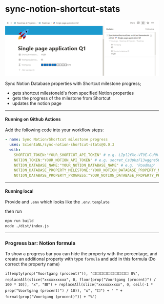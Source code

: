 # sync-notion-shortcut-stats
![Preview](preview.png)

Sync Notion Database properties with Shortcut milestone progress;
- gets shortcut milestoneId's from specified Notion properties
- gets the progress of the milestone from Shortcut
- updates the notion page
---

#### Running on Github Actions
Add the following code into your workflow steps:
```yml
- name: Sync Notion/Shortcut milestone progress
  uses: ScientaNL/sync-notion-shortcut-stats@0.0.3
  with:
    SHORTCUT_TOKEN:"YOUR_SHORTCUT_API_TOKEN" # e.g. LIpl2fXc-VT9E-CuRH-5YkQ-LuC1VF7FhHA3
    NOTION_TOKEN:"YOUR_NOTION_API_TOKEN" # e.g. secret_CzUpkzF13wggns5OnXvz8ryPHqEzIZqgXxqmhMqlf4c
    NOTION_DATABASE_NAME:"YOUR_NOTION_DATABASE_NAME" # e.g. 'Roadmap'
    NOTION_DATABASE_PROPERTY_MILESTONE:"YOUR_NOTION_DATABASE_PROPERTY_MILESTONE" # e.g. 'Shortcut milestone ID'
    NOTION_DATABASE_PROPERTY_PROGRESS:"YOUR_NOTION_DATABASE_PROPERTY_PROGRESS" # e.g 'Progress (percent)'
```
---

#### Running local
Provide and `.env` which looks like the `.env.template`

then run
```bash
npm run build
node ./dist/index.js
```
---

### Progress bar: Notion formula
To show a progress bar you can hide the property with the percentage, and create an additional property with type `formula` and add in this formula (Do correct the property name)
```notion
if(empty(prop("Voortgang (procent)")), "⬜️⬜️⬜️⬜️⬜️⬜️⬜️⬜️⬜️⬜️ 0%", replaceAll(slice("xxxxxxxxxx", 0, floor(prop("Voortgang (procent)") / 100 * 10)), "x", "🟦") + replaceAll(slice("xxxxxxxxxx", 0, ceil(-1 * prop("Voortgang (procent)") / 10)), "x", "⬜️") + " " + format(prop("Voortgang (procent)")) + "%")
```
